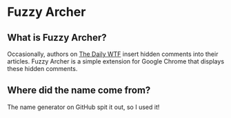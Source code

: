 # Fuzzy Archer

## What is Fuzzy Archer?

Occasionally, authors on [The Daily WTF](http://www.thedailywtf.com/) insert hidden comments into their articles. Fuzzy
Archer is a simple extension for Google Chrome that displays these hidden comments.

## Where did the name come from?

The name generator on GitHub spit it out, so I used it!
